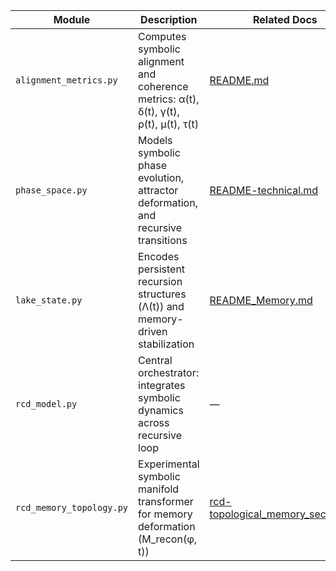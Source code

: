 | Module | Description | Related Docs |
|--------|-------------|--------------|
| `alignment_metrics.py` | Computes symbolic alignment and coherence metrics: α(t), δ(t), γ(t), ρ(t), μ(t), τ(t) | [README.md](README.md) |
| `phase_space.py` | Models symbolic phase evolution, attractor deformation, and recursive transitions | [README-technical.md](README-technical.md) |
| `lake_state.py` | Encodes persistent recursion structures (Λ(t)) and memory-driven stabilization | [README_Memory.md](docs/README_Memory.md) |
| `rcd_model.py` | Central orchestrator: integrates symbolic dynamics across recursive loop | — |
| `rcd_memory_topology.py` | Experimental symbolic manifold transformer for memory deformation (M_recon(φ, t)) | [rcd-topological_memory_section.tex](docs/rcd-topological_memory_section.tex) |